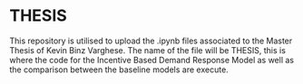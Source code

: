 # THESIS
This repository is utilised to upload the .ipynb files associated to the Master Thesis of Kevin Binz Varghese.  The name of the file will be THESIS, this is where the code for the Incentive Based Demand Response Model as well as the comparison between the baseline models are execute.
